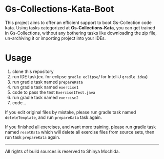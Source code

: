 Gs-Collections-Kata-Boot
===

This project aims to offer an efficient support to boot Gs-Collection code kata. Using tasks categorized at **Gs-Collections-Kata**, you can get trained in Gs-Collections, without any bothering tasks like downloading the zip file, un-archiving it or importing project into your IDEs.

Usage
===

1. clone this repository
1. run IDE task(ex. for eclipse `gradle eclipse`/ for IntelliJ `gradle idea`)
1. run gradle task named `prepareKata`
1. run gradle task named `exercise1`
1. code to pass the test `Exercise1Test.java`
1. run gradle task named `exercise2`
1. code...

If you edit original files by mistake, please run gradle task named `deleteTemplate`, and run `prepareKata` task again.

If you finished all exercises, and want more training, please run gradle task named `resetKata` which will delete all exercise files from source sets, then run task `prepareKata` again.

---

All rights of build sources is reserved to Shinya Mochida. 


